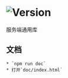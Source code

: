 # ![Version](https://img.shields.io/badge/version-10.75.27-green.svg)

服务端通用库

## 文档
    * `npm run doc`
    * 打开`doc/index.html`